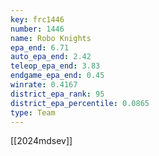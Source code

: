 ```yaml
---
key: frc1446
number: 1446
name: Robo Knights
epa_end: 6.71
auto_epa_end: 2.42
teleop_epa_end: 3.83
endgame_epa_end: 0.45
winrate: 0.4167
district_epa_rank: 95
district_epa_percentile: 0.0865
type: Team
---
```

[[2024mdsev]]
